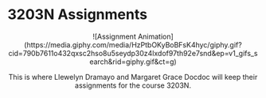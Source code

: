 # 3203N Assignments

<p align="center">
  ![Assignment Animation](https://media.giphy.com/media/HzPtbOKyBoBFsK4hyc/giphy.gif?cid=790b7611o432qxsc2hso8u5seydp30z4lxdof97th92e7snd&ep=v1_gifs_search&rid=giphy.gif&ct=g)
</p>

<p align="center">
  This is where Llewelyn Dramayo and Margaret Grace Docdoc will keep their assignments for the course 3203N.
</p>

